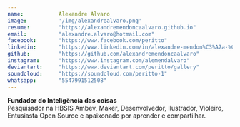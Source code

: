 ```yaml
---
name:           Alexandre Alvaro
image:          '/img/alexandrealvaro.png'
resume:         "https://alexandremendoncaalvaro.github.io"
email:          "alexandre.alvaro@hotmail.com"
facebook:       "https://www.facebook.com/peritto"
linkedin:       "https://www.linkedin.com/in/alexandre-mendon%C3%A7a-%C3%A1lvaro-273b0050"
github:         "https://github.com/alexandremendoncaalvaro"
instagram:      "https://www.instagram.com/alemendalvaro"
deviantart:     "https://www.deviantart.com/peritto/gallery"
soundcloud:     "https://soundcloud.com/peritto-1"
whatsapp:       "5547991512508"
---
```


**Fundador do Inteligência das coisas**  
Pesquisador na HBSIS Ambev, Maker, Desenvolvedor, Ilustrador, Violeiro, Entusiasta Open Source e apaixonado por aprender e compartilhar.